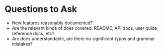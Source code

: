 # Questions to Ask

- New features reasonably documented?
- Are the relevant kinds of does covered: README, API docs, user quide, reference docs, etc?
- Are docs understandable, are there no significant typos and grammar mistakes?
